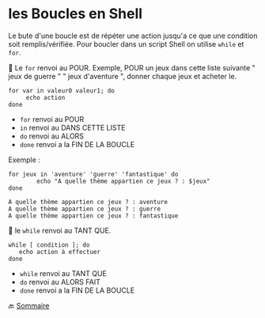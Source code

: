 # les Boucles en Shell

Le bute d'une boucle est de répéter une action jusqu'a ce que une condition soit remplis/vérifiée. Pour boucler dans un script Shell on utilise  `while` et `for`.


:small_red_triangle: Le `for` renvoi au POUR. Exemple, POUR un jeux dans cette liste suivante " jeux de guerre " " jeux d'aventure ", donner chaque jeux et acheter le.
```
for var in valeur0 valeur1; do
     echo action
done

```
- `for` renvoi au POUR
- `in` renvoi au DANS CETTE LISTE
- `do` renvoi au ALORS
- `done` renvoi a la FIN DE LA BOUCLE

Exemple :
``` 
for jeux in 'aventure' 'guerre' 'fantastique' do
        echo "A quelle thème appartien ce jeux ? : $jeux"
done
```
```
A quelle thème appartien ce jeux ? : aventure 
A quelle thème appartien ce jeux ? : guerre
A quelle thème appartien ce jeux ? : fantastique
```
:small_red_triangle: le `while` renvoi au TANT QUE.

```
while [ condition ]; do
   echo action à effectuer
done

```
- `while` renvoi au TANT QUE
- `do` renvoi au ALORS FAIT
- `done` renvoi a la FIN DE LA BOUCLE


 :back: [Sommaire](https://github.com/nathymellal/SHELL/blob/main/README.md)

